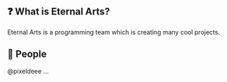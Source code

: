 ## ❓ What is Eternal Arts?

Eternal Arts is a programming team which is creating many cool projects.

## 👥 People

@pixeldeee
...
